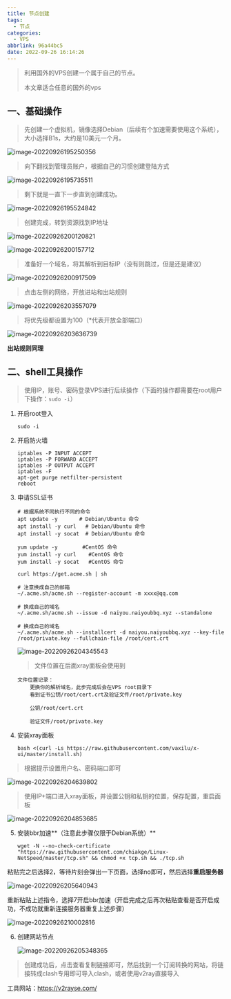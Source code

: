 ```yaml
---
title: 节点创建
tags:
  - 节点
categories:
  - VPS
abbrlink: 96a44bc5
date: 2022-09-26 16:14:26
---
```


> 利用国外的VPS创建一个属于自己的节点。
>
> 本文章适合任意的国外的vps

*<!--more-->*

## 一、基础操作

> 先创建一个虚拟机，镜像选择Debian（后续有个加速需要使用这个系统），大小选择B1s，大约是10美元一个月。

![image-20220926195250356](https://qianchen-image.oss-cn-beijing.aliyuncs.com/blog/202209262144528.png)



> 向下翻找到管理员账户，根据自己的习惯创建登陆方式

![image-20220926195735511](https://qianchen-image.oss-cn-beijing.aliyuncs.com/blog/202209262144529.png)



> 剩下就是一直下一步直到创建成功。

![image-20220926195524842](https://qianchen-image.oss-cn-beijing.aliyuncs.com/blog/202209262144530.png)



> 创建完成，转到资源找到IP地址

![image-20220926200120821](https://qianchen-image.oss-cn-beijing.aliyuncs.com/blog/202209262144532.png)

![image-20220926200157712](https://qianchen-image.oss-cn-beijing.aliyuncs.com/blog/202209262144533.png)



> 准备好一个域名，将其解析到目标IP（没有则跳过，但是还是建议）

![image-20220926200917509](https://qianchen-image.oss-cn-beijing.aliyuncs.com/blog/202209262144534.png)



> 点击左侧的网络，开放进站和出站规则

![image-20220926203557079](https://qianchen-image.oss-cn-beijing.aliyuncs.com/blog/202209262144535.png)



> 将优先级都设置为100（*代表开放全部端口）

![image-20220926203636739](https://qianchen-image.oss-cn-beijing.aliyuncs.com/blog/202209262144536.png)

**出站规则同理**





## 二、shell工具操作

> 使用IP，账号、密码登录VPS进行后续操作（下面的操作都需要在root用户下操作：`sudo -i`）

1. 开启root登入

   ```shell
   sudo -i
   ```

   

2. 开启防火墙

   ```shell
   iptables -P INPUT ACCEPT
   iptables -P FORWARD ACCEPT	
   iptables -P OUTPUT ACCEPT
   iptables -F
   apt-get purge netfilter-persistent
   reboot
   ```

   

3. 申请SSL证书

   ```shell
   # 根据系统不同执行不同的命令
   apt update -y       # Debian/Ubuntu 命令
   apt install -y curl   # Debian/Ubuntu 命令
   apt install -y socat  # Debian/Ubuntu 命令
   
   yum update -y        #CentOS 命令
   yum install -y curl    #CentOS 命令
   yum install -y socat   #CentOS 命令
   ```

   ```shell
   curl https://get.acme.sh | sh
   
   # 注意换成自己的邮箱
   ~/.acme.sh/acme.sh --register-account -m xxxx@qq.com
   
   # 换成自己的域名
   ~/.acme.sh/acme.sh --issue -d naiyou.naiyoubbq.xyz --standalone
   
   # 换成自己的域名
   ~/.acme.sh/acme.sh --installcert -d naiyou.naiyoubbq.xyz --key-file /root/private.key --fullchain-file /root/cert.crt
   ```

   ![image-20220926204345543](https://qianchen-image.oss-cn-beijing.aliyuncs.com/blog/202209262144537.png)

   

   > 文件位置在后面xray面板会使用到

   ```
   文件位置记录：
       更换你的解析域名，此步完成后会在VPS root目录下
       看到证书公钥/root/cert.crt及验证文件/root/private.key
   
       公钥/root/cert.crt
   
       验证文件/root/private.key
   ```

   

4. 安装xray面板

   ```shell
   bash <(curl -Ls https://raw.githubusercontent.com/vaxilu/x-ui/master/install.sh)
   ```

> 根据提示设置用户名、密码端口即可

![image-20220926204639802](https://qianchen-image.oss-cn-beijing.aliyuncs.com/blog/202209262144538.png)



> 使用IP+端口进入xray面板，并设置公钥和私钥的位置，保存配置，重启面板

![image-20220926204853685](https://qianchen-image.oss-cn-beijing.aliyuncs.com/blog/202209262144539.png)





5. 安装bbr加速**（注意此步骤仅限于Debian系统）**

   ```shell
   wget -N --no-check-certificate "https://raw.githubusercontent.com/chiakge/Linux-NetSpeed/master/tcp.sh" && chmod +x tcp.sh && ./tcp.sh
   ```

粘贴完之后选择2，等待片刻会弹出一下页面，选择no即可，然后选择**重启服务器**

![image-20220926205640943](https://qianchen-image.oss-cn-beijing.aliyuncs.com/blog/202209262144540.png)



重新粘贴上述指令，选择7开启bbr加速（开启完成之后再次粘贴查看是否开启成功，不成功就重新连接服务器重复上述步骤）

![image-20220926210002816](https://qianchen-image.oss-cn-beijing.aliyuncs.com/blog/202209262144541.png)





6. 创建网站节点

   ![image-20220926205348365](https://qianchen-image.oss-cn-beijing.aliyuncs.com/blog/202209262144542.png)

> 创建成功后，点击查看复制链接即可，然后找到一个订阅转换的网站，将链接转成clash专用即可导入clash，或者使用v2ray直接导入



工具网站：https://v2rayse.com/
